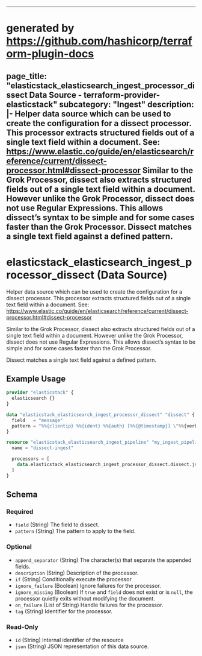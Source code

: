 
---
# generated by https://github.com/hashicorp/terraform-plugin-docs
page_title: "elasticstack_elasticsearch_ingest_processor_dissect Data Source - terraform-provider-elasticstack"
subcategory: "Ingest"
description: |-
  Helper data source which can be used to create the configuration for a dissect processor. This processor extracts structured fields out of a single text field within a document. See: https://www.elastic.co/guide/en/elasticsearch/reference/current/dissect-processor.html#dissect-processor
  Similar to the Grok Processor, dissect also extracts structured fields out of a single text field within a document. However unlike the Grok Processor, dissect does not use Regular Expressions. This allows dissect’s syntax to be simple and for some cases faster than the Grok Processor.
  Dissect matches a single text field against a defined pattern.
---

# elasticstack_elasticsearch_ingest_processor_dissect (Data Source)

Helper data source which can be used to create the configuration for a dissect processor. This processor extracts structured fields out of a single text field within a document. See: https://www.elastic.co/guide/en/elasticsearch/reference/current/dissect-processor.html#dissect-processor

Similar to the Grok Processor, dissect also extracts structured fields out of a single text field within a document. However unlike the Grok Processor, dissect does not use Regular Expressions. This allows dissect’s syntax to be simple and for some cases faster than the Grok Processor.

Dissect matches a single text field against a defined pattern.

## Example Usage

```terraform
provider "elasticstack" {
  elasticsearch {}
}

data "elasticstack_elasticsearch_ingest_processor_dissect" "dissect" {
  field   = "message"
  pattern = "%%{clientip} %%{ident} %%{auth} [%%{@timestamp}] \"%%{verb} %%{request} HTTP/%%{httpversion}\" %%{status} %%{size}"
}

resource "elasticstack_elasticsearch_ingest_pipeline" "my_ingest_pipeline" {
  name = "dissect-ingest"

  processors = [
    data.elasticstack_elasticsearch_ingest_processor_dissect.dissect.json
  ]
}
```

<!-- schema generated by tfplugindocs -->
## Schema

### Required

- `field` (String) The field to dissect.
- `pattern` (String) The pattern to apply to the field.

### Optional

- `append_separator` (String) The character(s) that separate the appended fields.
- `description` (String) Description of the processor.
- `if` (String) Conditionally execute the processor
- `ignore_failure` (Boolean) Ignore failures for the processor.
- `ignore_missing` (Boolean) If `true` and `field` does not exist or is `null`, the processor quietly exits without modifying the document.
- `on_failure` (List of String) Handle failures for the processor.
- `tag` (String) Identifier for the processor.

### Read-Only

- `id` (String) Internal identifier of the resource
- `json` (String) JSON representation of this data source.
